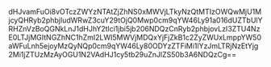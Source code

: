 dHJvamFuOi8vOTczZWYzNTAtZjZhNS0xMWVjLTkyNzQtMTIzOWQwMjU1MjcyQHRyb2phbjIudWRwZ3cuY29tOjQ0Mwp0cm9qYW46Ly91a016dUZTbUlYRHZnVzBoQGNkLnJ1dHJhY2tlci1jbi5jb206NDQzCnRyb2phbjovLzI3ZTU4NzE0LTJjMGItNGZhNC1hZmI2LWI5MWVjMDQxYjFjZkB1c2ZyZWUxLmppYW50aWFuLnh5ejoyMzQyNQp0cm9qYW46Ly80ODYzZTFiMi1lYzJmLTRjNzEtYjg2Mi1jZTUzMzAyOGU1N2VAdHJ1cy5tb29uZnJlZS50b3A6NDQzCg==